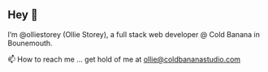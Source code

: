 ## Hey 👋
I’m @olliestorey (Ollie Storey), a full stack web developer @ Cold Banana in Bounemouth.

📫 How to reach me ...
get hold of me at ollie@coldbananastudio.com

